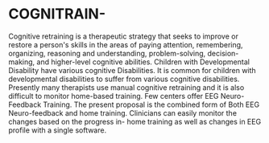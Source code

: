 # COGNITRAIN-

Cognitive retraining is a therapeutic strategy that seeks to improve or restore a person's skills in the areas of paying attention, remembering, organizing, reasoning and understanding, problem-solving, decision-making, and higher-level cognitive abilities. Children with Developmental Disability have various cognitive Disabilities. It is common for children with developmental disabilities to suffer from various cognitive disabilities. Presently many therapists use manual cognitive retraining and it is also difficult to monitor home-based training. Few centers offer EEG Neuro-Feedback Training. The present proposal is the combined form of Both EEG Neuro-feedback and home training. Clinicians can easily monitor the changes based on the progress in- home training as well as changes in EEG profile with a single software.
